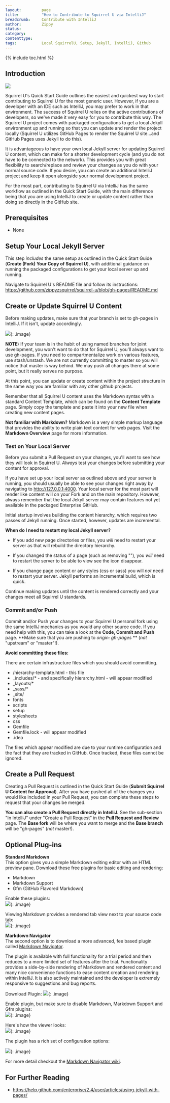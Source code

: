 ```yaml
---
layout:         page
title:          "How to Contribute to Squirrel U via IntelliJ"
breadcrumb:     Contribute with IntelliJ
author:         Zippy
status:     
category:
contenttype:
tags:           Local SquirrelU, Setup, Jekyll, IntelliJ, Github
---
```


{% include toc.html %}

## Introduction

![](images/intellij.png)

Squirrel U's Quick Start Guide outlines the easiest and quickest way to start contributing to Squirrel U for the most generic user. However,
if you are a developer with an IDE such as IntelliJ, you may prefer to work in that environment. The success of Squirrel U
relies on the active contributions of developers, so we've made it very easy for you to contribute this way. The Squirrel U project comes
with packaged configurations to get a local Jekyll environment up and running so that you can update and render the project locally (Squirrel
U utilizes GitHub Pages to render the Squirrel U site...and GitHub Pages uses Jekyll to do this).

It is advantageous to have your own local Jekyll server for updating Squirrel U content, which can make for a shorter development cycle
(and you do not have to be connected to the network). This provides you with great flexibility to search/replace and review your
changes as you do with your normal source code. If you desire, you can create an additional IntelliJ project and keep it open
alongside your normal development project.

For the most part, contributing to Squirrel U via IntelliJ has the same workflow as outlined in the Quick Start Guide, with the main difference
being that you are using IntelliJ to create or update content rather than doing so directly in the GitHub site.

## Prerequisites

* None

## Setup Your Local Jekyll Server

This step *includes* the same setup as outlined in the Quick Start Guide (**Create (Fork) Your Copy of Squirrel U**), with
additional guidance on running the packaged configurations to get your local server up and running.

Navigate to Squirrel U's README file and follow its instructions: <https://github.com/zippyzsquirrel/squirrel-u/blob/gh-pages/README.md>

## Create or Update Squirrel U Content

Before making updates, make sure that your branch is set to gh-pages in IntelliJ.  If it isn't, update accordingly.

![](images/IntelliJGHPagesBranch.png){: .image}

**NOTE:** If your team is in the habit of using named branches for joint development, you
won't want to do that for Squirrel U, you'll always want to use gh-pages. If you need
to compartmentalize work on various features, use stash/unstash.  We are not currently committing to master so you will notice that master is
way behind. We may push all changes there at some point, but it really serves no purpose.

At this point, you can update or create content within the project structure in the same way you are familiar with any other github projects.

Remember that all Squirrel U content uses the Markdown syntax with a standard Content Template, which can be
found on the **Content Template** page.  Simply copy the template and paste it into your new file when creating new content pages.

**Not familiar with Markdown?** Markdown is a very simple markup language that provides the ability to write plain text content
for web pages. Visit the **Markdown Overview** page for more information.

### Test on Your Local Server

Before you submit a Pull Request on your changes, you'll want to see how they will look in Squirrel U. *Always* test your changes
before submitting your content for approval.

If you have set up your local server as outlined above and your server is running, you should usually be able to see your changes right
away by navigating to <http://127.0.0.1:4000>. Your local server for the most part will render like content will on your Fork
and on the main repository. However, always remember that the local Jekyll server may contain features not yet available in the 
packaged Enterprise GitHub.

Initial startup involves building the content hierarchy, which requires two passes
of Jekyll running.  Once started, however, updates are incremental.

**When do I need to restart my local Jekyll server?**

* If you add new page directories or files, you *will* need to restart your server as
that will rebuild the directory hierarchy.

* If you changed the status of a page (such as removing ""), you
*will* need to restart the server to be able to view see the icon disappear.

* If you change page content or any styles (css or sass) you will *not* need to
restart your server. Jekyll performs an incremental build, which is quick.

Continue making updates until the content is rendered correctly and your changes meet all Squirrel U standards.

### Commit and/or Push

Commit and/or Push your changes to your Squirrel U personal fork using the same IntelliJ mechanics as you would any other source code. If
you need help with this, you can take a look at the **Code, Commit and Push** page. **Make sure that you are pushing to *origin: gh-pages* **
(*not* "upstream" or "master"!).

**Avoid committing these files:**

There are certain infrastructure files which you should avoid committing.

  * /hierarchy-template.html - this file
  * _includes/* - and specifically hierarchy.html - will appear modified
  * _layouts/*
  * _sass/*
  * _site/
  * fonts
  * scripts
  * setup
  * stylesheets
  * css
  * Gemfile
  * Gemfile.lock - will appear modified
  * .idea

The files which appear modified are due to your runtime configuration and the
fact that they are tracked in GitHub.  Once tracked, these files cannot be
ignored.

## Create a Pull Request

Creating a Pull Request is outlined in the Quick Start Guide (**Submit Squirrel U Content for Approval**). After you have pushed
all of the changes you would like included in your Pull Request, you can complete these steps to request that your changes be
merged.

**You can also create a Pull Request directly in IntelliJ.**  See the sub-section "In IntelliJ" under "Create a Pull Request" in
the **Pull Request and Review** page.  The **Base fork** will be where you want to merge and the **Base branch** will be "gh-pages" (*not* master!).

## Optional Plug-ins

**Standard Markdown**  
This option gives you a simple Markdown editing editor with an HTML preview pane. Download these free plugins for basic editing and rendering:

 * Markdown   
 * Markdown Support 
 * Gfm (GitHub Flavored Markdown) 

Enable these plugins:  
![](images/selectingBasicMarkdownPlugin.png){: .image}

Viewing Markdown provides a rendered tab view next to your source code tab:  
![](images/viewGfm.png){: .image}

**Markdown Navigator**  
The second option is to download a more advanced, fee based plugin called 
[Markdown Navigator](http://vladsch.com/product/markdown-navigator). 

The plugin is available with full functionality for a trial period and then 
reduces to a more limited set of features after the trial. Functionality 
provides a side-by-side rendering of Markdown and rendered content and many nice
convenience functions to ease content creation and rendering within IntelliJ. It
is also actively maintained and the developer is extremely responsive to 
suggestions and bug reports. 

Download Plugin:
![](images/downloadMarkdownNavigator.png){: .image}

Enable plugin, but make sure to disable Markdown, Markdown Support and Gfm 
plugins:  
![](images/enableMarkdownNavigator.png){: .image}

Here's how the viewer looks:  
![](images/viewMultiMarkdown.png){: .image}

The plugin has a rich set of configuration options:  
 
 ![](images/configuringMarkdownNavigator.png){: .image}
 
For more detail checkout the [Markdown Navigator wiki](https://github.com/vsch/idea-multimarkdown/wiki).  

## For Further Reading

* <https://help.github.com/enterprise/2.4/user/articles/using-jekyll-with-pages/>

